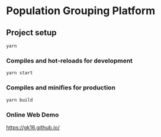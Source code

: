 # Population Grouping Platform

## Project setup

```
yarn
```

### Compiles and hot-reloads for development

```
yarn start
```

### Compiles and minifies for production

```
yarn build
```

### Online Web Demo

https://gk16.github.io/
